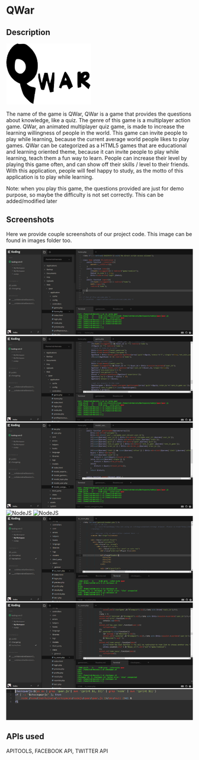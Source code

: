 QWar
====

## Description

[![QWar by Thinker](/images/qwar_logo.png?raw=true "QWar by Thinker")](http://indr4winata.koding.io/qwar/)

The name of the game is QWar, QWar is a game that provides the questions about knowledge, like a quiz. The genre of this game is a multiplayer action game.
QWar, an animated multiplayer quiz game, is made to increase the learning willingness of people in the world. This game can invite people to play while learning, because the current average world people likes to play games. 
QWar can be categorized as a HTML5 games that are educational and learning oriented theme, because it can invite people to play while learning, teach them a fun way to learn. People can increase their level by playing this game often, and can show off their skills / level to their friends. With this application, people will feel happy to study, as the motto of this application is to play while learning.

Note: when you play this game, the questions provided are just for demo purpose, so maybe the difficulty is not set correctly. This can be added/modified later

## Screenshots

Here we provide couple screenshots of our project code. This image can be found in images folder too.

![Controllers](/images/01.PNG?raw=true "QWar by Thinker")
![Controllers](/images/02.PNG?raw=true "QWar by Thinker")
![Models](/images/03.PNG?raw=true "QWar by Thinker")
![NodeJS](/images/04.PNG?raw=true "QWar by Thinker")
![NodeJS](/images/05.PNG?raw=true "QWar by Thinker")
![Views](/images/06.PNG?raw=true "QWar by Thinker")
![Views](/images/07.PNG?raw=true "QWar by Thinker")
![BashScript](/images/08.PNG?raw=true "QWar by Thinker")

## APIs used

APITOOLS, FACEBOOK API, TWITTER API
